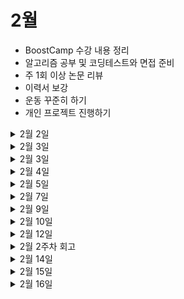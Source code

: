 # 2월

- BoostCamp 수강 내용 정리
- 알고리즘 공부 및 코딩테스트와 면접 준비
- 주 1회 이상 논문 리뷰
- 이력서 보강
- 운동 꾸준히 하기
- 개인 프로젝트 진행하기

<details>
 <summary>2월 2일</summary>

  <!-- summary 아래 한칸 공백 두어야함 -->


### 프로젝트
- [x] 개인 프로젝트 주제 정하기

### 알고리즘
- [x] DFS와 BFS 보강



</details>


<details>
 <summary>2월 3일</summary>

  <!-- summary 아래 한칸 공백 두어야함 -->


### 취업준비
- [ ] GAN 공부하기

### 알고리즘
- [x] DFS BFS 문제풀이
  - [연산자 끼워넣기](https://www.acmicpc.net/problem/14888)



</details>

<details>
 <summary>2월 3일</summary>

  <!-- summary 아래 한칸 공백 두어야함 -->


### 취업준비
- [ ] GAN 공부하기

### 알고리즘
- [x] DFS BFS 문제풀이
  - [연산자 끼워넣기](https://www.acmicpc.net/problem/14888)



</details>


<details>
 <summary>2월 4일</summary>

  <!-- summary 아래 한칸 공백 두어야함 -->


### 취업준비
- [x] 자소서 첨삭

### 알고리즘
- [x] 정렬 문제 풀이
  - [국영수](https://www.acmicpc.net/problem/10825)



</details>

<details>
 <summary>2월 5일</summary>

  <!-- summary 아래 한칸 공백 두어야함 -->


### 휴식
- [x] 격렬히 쉬기
- [x] 운동 파트너랑 헬스하기 🦾


</details>

<details>
 <summary>2월 7일</summary>

  <!-- summary 아래 한칸 공백 두어야함 -->

### 알고리즘
- [ ] 구현 문제 풀이
  - [외벽점검](https://programmers.co.kr/learn/courses/30/lessons/60062)

</details>

<details>
 <summary>2월 9일</summary>

  <!-- summary 아래 한칸 공백 두어야함 -->

### 알고리즘
- [x] 구현 문제 풀이
  - [뱀](https://www.acmicpc.net/problem/3190)

### 면접준비
- [x] 면접 스터디 문제 풀이(OS,Network,DB)

</details>



<details>
 <summary>2월 10일</summary>

  <!-- summary 아래 한칸 공백 두어야함 -->

### 알고리즘
- [x] 그래프 문제 풀이
  - [뱀](https://www.acmicpc.net/problem/3190)

### 취업준비
- [x] 카카오 모빌리티 NEMO 2022 참여

</details>

<details>
 <summary>2월 12일</summary>

  <!-- summary 아래 한칸 공백 두어야함 -->

### 취업준비
- [x] 네이버제트 면접 준비 - PT발표 


</details>

<details>
 <summary>2월 2주차 회고</summary>

  <!-- summary 아래 한칸 공백 두어야함 -->
갑작스럽게 네이버제트 면접이 잡혔다..

금요일 19시에 전화로 확인받았고 차주 화요일 면접..

급하게 PT발표에 쓸 자료를 만들고 내용을 정리했다.

모자란 점이 많지만 열심히 준비해서 후회없이 면접을 봤으면 좋겠다,,

</details>

<details>
 <summary>2월 14일</summary>

  <!-- summary 아래 한칸 공백 두어야함 -->

### 취업준비
- [x] 네이버제트 면접 준비

</details>


<details>
 <summary>2월 15일</summary>

  <!-- summary 아래 한칸 공백 두어야함 -->

### 취업준비
- [x] 네이버제트 1차면접

</details>

<details>
 <summary>2월 16일</summary>

  <!-- summary 아래 한칸 공백 두어야함 -->


### 알고리즘
- [x] 이코테 이분탐색 문제 풀이 및 정리


</details>
